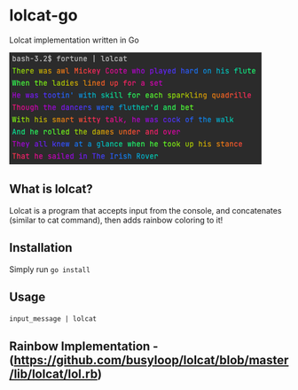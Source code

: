 # lolcat-go
Lolcat implementation written in Go

![screenshot](https://github.com/AnonymousAAArdvark/lolcat-go/blob/master/screenshot.png)

## What is lolcat?
Lolcat is a program that accepts input from the console, and concatenates (similar to cat command), then adds rainbow coloring to it!

## Installation
Simply run     `go install`

## Usage
`input_message | lolcat`

## Rainbow Implementation - (https://github.com/busyloop/lolcat/blob/master/lib/lolcat/lol.rb)
